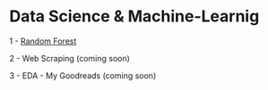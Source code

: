 # Data Science & Machine-Learnig

1 - [Random Forest](https://github.com/SaraMesquita/Data-Science-ML/blob/main/Random%20Forest_Boston%20House%20Prices.ipynb)

2 - Web Scraping (coming soon)

3 - EDA - My Goodreads (coming soon)
